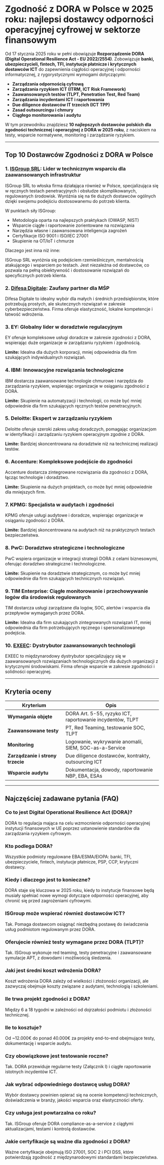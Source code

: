 # Zgodność z DORA w Polsce w 2025 roku: najlepsi dostawcy odporności operacyjnej cyfrowej w sektorze finansowym

Od 17 stycznia 2025 roku w pełni obowiązuje **Rozporządzenie DORA (Digital Operational Resilience Act - EU 2022/2554)**. Zobowiązuje **banki, ubezpieczycieli, fintech, TFI, instytucje płatnicze i krytycznych dostawców ICT** do zapewnienia ciągłości operacyjnej i odporności informatycznej, z rygorystycznymi wymogami dotyczącymi:

- **Zarządzania odpornością cyfrową**
- **Zarządzania ryzykiem ICT (ITRM, ICT Risk Framework)**
- **Zaawansowanych testów (TLPT, Penetration Test, Red Team)**
- **Zarządzania incydentami ICT i raportowania**
- **Due diligence dostawców IT trzecich (ICT TPP)**
- **Zasad outsourcingu i chmury**
- **Ciągłego monitorowania i audytu**

W tym przewodniku znajdziesz **10 najlepszych dostawców polskich dla zgodności technicznej i operacyjnej z DORA w 2025 roku**, z naciskiem na testy, wsparcie normatywne, monitoring i zarządzanie ryzykiem.

---

## Top 10 Dostawców Zgodności z DORA w Polsce

### 1. [ISGroup SRL](https://www.isgroup.it/it/index.html): Lider w technicznym wsparciu dla zaawansowanych infrastruktur

ISGroup SRL to włoska firma działająca również w Polsce, specjalizująca się w ręcznych testach penetracyjnych i obsłudze skomplikowanych, regulowanych środowisk. Wyróżnia się na tle dużych dostawców ogólnych dzięki swojemu podejściu dostosowanemu do potrzeb klienta.

W punktach siły ISGroup:

* Metodologia oparta na najlepszych praktykach (OWASP, NIST)
* Wsparcie ciągłe i raportowanie zorientowane na rozwiązania
* Narzędzia własne i zaawansowana inteligencja zagrożeń
* Certyfikacje ISO 9001 i ISO/IEC 27001
* Skupienie na OT/IoT i chmurze

Dlaczego jest inna niż inne:

ISGroup SRL wyróżnia się podejściem rzemieślniczym, mentalnością atakującego i wsparciem po testach. Jest niezależna od dostawców, co pozwala na pełną obiektywność i dostosowanie rozwiązań do specyficznych potrzeb klienta.

### 2. [Difesa Digitale](https://www.difesadigitale.it/): Zaufany partner dla MŚP

Difesa Digitale to idealny wybór dla małych i średnich przedsiębiorstw, które potrzebują prostych, ale skutecznych rozwiązań w zakresie cyberbezpieczeństwa. Firma oferuje elastyczność, lokalne kompetencje i łatwość wdrożenia.

### 3. EY: Globalny lider w doradztwie regulacyjnym

EY oferuje kompleksowe usługi doradcze w zakresie zgodności z DORA, wspierając duże organizacje w zarządzaniu ryzykiem i zgodnością.

**Limite:** Idealna dla dużych korporacji, mniej odpowiednia dla firm szukających indywidualnych rozwiązań.

### 4. IBM: Innowacyjne rozwiązania technologiczne

IBM dostarcza zaawansowane technologie chmurowe i narzędzia do zarządzania ryzykiem, wspierając organizacje w osiąganiu zgodności z DORA.

**Limite:** Skupienie na automatyzacji i technologii, co może być mniej odpowiednie dla firm szukających ręcznych testów penetracyjnych.

### 5. Deloitte: Ekspert w zarządzaniu ryzykiem

Deloitte oferuje szeroki zakres usług doradczych, pomagając organizacjom w identyfikacji i zarządzaniu ryzykiem operacyjnym zgodnie z DORA.

**Limite:** Bardziej skoncentrowana na doradztwie niż na technicznej realizacji testów.

### 6. Accenture: Kompleksowe podejście do zgodności

Accenture dostarcza zintegrowane rozwiązania dla zgodności z DORA, łącząc technologie i doradztwo.

**Limite:** Skupienie na dużych projektach, co może być mniej odpowiednie dla mniejszych firm.

### 7. KPMG: Specjalista w audytach i zgodności

KPMG oferuje usługi audytowe i doradcze, wspierając organizacje w osiąganiu zgodności z DORA.

**Limite:** Bardziej skoncentrowana na audytach niż na praktycznych testach bezpieczeństwa.

### 8. PwC: Doradztwo strategiczne i technologiczne

PwC wspiera organizacje w integracji strategii DORA z celami biznesowymi, oferując doradztwo strategiczne i technologiczne.

**Limite:** Skupienie na doradztwie strategicznym, co może być mniej odpowiednie dla firm szukających technicznych rozwiązań.

### 9. TIM Enterprise: Ciągłe monitorowanie i przechowywanie logów dla środowisk regulowanych

TIM dostarcza usługi zarządzane dla logów, SOC, alertów i wsparcia dla przepływów wymaganych przez DORA.

**Limite:** Idealna dla firm szukających zintegrowanych rozwiązań IT, mniej odpowiednia dla firm potrzebujących ręcznego i spersonalizowanego podejścia.

### 10. [EXEEC](https://exeec.com/): Dystrybutor zaawansowanych technologii

EXEEC to międzynarodowy dystrybutor specjalizujący się w zaawansowanych rozwiązaniach technologicznych dla dużych organizacji z krytycznymi środowiskami. Firma oferuje wsparcie w zakresie zgodności i solidności operacyjnej.

---

## Kryteria oceny

| Kryterium                      | Opis                                                                 |
|-------------------------------|----------------------------------------------------------------------|
| **Wymagania objęte**          | DORA Art. 5-55, ryzyko ICT, raportowanie incydentów, TLPT           |
| **Zaawansowane testy**        | PT, Red Teaming, testowanie SOC, TLPT                               |
| **Monitoring**                | Logowanie, wykrywanie anomalii, SIEM, SOC-as-a-Service              |
| **Zarządzanie i strony trzecie** | Due diligence dostawców, kontrakty, outsourcing ICT              |
| **Wsparcie audytu**           | Dokumentacja, dowody, raportowanie NBP, EBA, ESAs                   |

---

## Najczęściej zadawane pytania (FAQ)

### Co to jest Digital Operational Resilience Act (DORA)?

DORA to regulacja mająca na celu wzmocnienie odporności operacyjnej instytucji finansowych w UE poprzez ustanowienie standardów dla zarządzania ryzykiem cyfrowym.

### Kto podlega DORA?
Wszystkie podmioty regulowane EBA/ESMA/EIOPA: banki, TFI, ubezpieczyciele, fintech, instytucje płatnicze, PSP, CCP, krytyczni dostawcy.

### Kiedy i dlaczego jest to konieczne?

DORA staje się kluczowa w 2025 roku, kiedy to instytucje finansowe będą musiały spełniać nowe wymogi dotyczące odporności operacyjnej, aby chronić się przed zagrożeniami cyfrowymi.

### ISGroup może wspierać również dostawców ICT?
Tak. Pomaga dostawcom osiągnąć niezbędną postawę do świadczenia usług podmiotom regulowanym przez DORA.

### Oferujecie również testy wymagane przez DORA (TLPT)?
Tak. ISGroup wykonuje red teaming, testy penetracyjne i zaawansowane symulacje APT, z dowodami i możliwością śledzenia.

### Jaki jest średni koszt wdrożenia DORA?

Koszt wdrożenia DORA zależy od wielkości i złożoności organizacji, ale zazwyczaj obejmuje koszty związane z audytami, technologią i szkoleniami.

### Ile trwa projekt zgodności z DORA?
Między 6 a 18 tygodni w zależności od dojrzałości podmiotu i złożoności technicznej.

### Ile to kosztuje?
Od ~12.000€ do ponad 40.000€ za projekty end-to-end obejmujące testy, dokumentację i wsparcie audytu.

### Czy obowiązkowe jest testowanie roczne?
Tak. DORA przewiduje regularne testy (Załącznik I) i ciągłe raportowanie istotnych incydentów ICT.

### Jak wybrać odpowiedniego dostawcę usług DORA?

Wybór dostawcy powinien opierać się na ocenie kompetencji technicznych, doświadczenia w branży, jakości wsparcia oraz elastyczności oferty.

### Czy usługa jest powtarzalna co roku?
Tak. ISGroup oferuje DORA compliance-as-a-service z ciągłymi aktualizacjami, testami i kontrolą dostawców.

### Jakie certyfikacje są ważne dla zgodności z DORA?

Ważne certyfikacje obejmują ISO 27001, SOC 2 i PCI DSS, które potwierdzają zgodność z międzynarodowymi standardami bezpieczeństwa.
